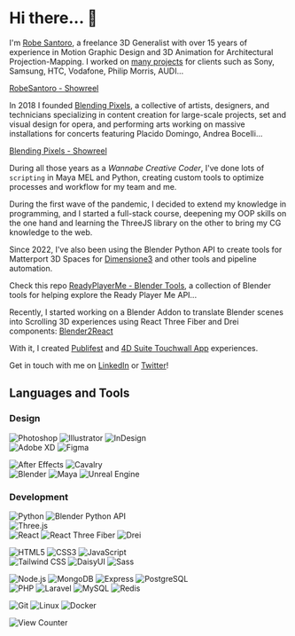 # Hi there... 👋

I'm [Robe Santoro](https://linktr.ee/robesantoro), a freelance 3D Generalist with over 15 years of experience in Motion Graphic Design and 3D Animation for Architectural Projection-Mapping. I worked on [many projects](https://vimeo.com/robesantoro/videos) for clients such as Sony, Samsung, HTC, Vodafone, Philip Morris, AUDI...

[RobeSantoro - Showreel](https://user-images.githubusercontent.com/1170571/196966158-76a67dd2-b9cf-465c-9611-3a6ae68b4a8b.mp4)

In 2018 I founded [Blending Pixels](https://www.blendingpixels.com/), a collective of artists, designers, and technicians specializing in content creation for large-scale projects, set and visual design for opera, and performing arts working on massive installations for concerts featuring Placido Domingo, Andrea Bocelli...

[Blending Pixels - Showreel](https://user-images.githubusercontent.com/1170571/196964784-1d149396-b1f1-4626-85ad-d00c076e8e50.mp4)

During all those years as a *Wannabe Creative Coder*, I've done lots of `scripting` in Maya MEL and Python, creating custom tools to optimize processes and workflow for my team and me.  

During the first wave of the pandemic, I decided to extend my knowledge in programming, and I started a full-stack course, deepening my OOP skills on the one hand and learning the ThreeJS library on the other to bring my CG knowledge to the web.

Since 2022, I've also been using the Blender Python API to create tools for Matterport 3D Spaces for [Dimensione3](https://www.dimensione3.com/) and other tools and pipeline automation.

Check this repo [ReadyPlayerMe - Blender Tools](https://github.com/RobeSantoro/ReadyPlayerMe-Blender-Tools), a collection of Blender tools for helping explore the Ready Player Me API...

Recently, I started working on a Blender Addon to translate Blender scenes into Scrolling 3D experiences using React Three Fiber and Drei components: [Blender2React](https://github.com/RobeSantoro/Blender2React)

With it, I created [Publifest](https://publifest-3d-r3f.vercel.app/) and [4D Suite Touchwall App](https://4d-suite-touchwall-git-demo-robesantoro.vercel.app/) experiences.

Get in touch with me on [LinkedIn](https://www.linkedin.com/in/robesantoro/) or [Twitter](https://twitter.com/RobeSantoro)!

## Languages and Tools

### Design

![Photoshop](https://img.shields.io/badge/-Photoshop-000000?style=flat&logo=adobe-photoshop)
![Illustrator](https://img.shields.io/badge/-Illustrator-000000?style=flat&logo=adobe-illustrator)
![InDesign](https://img.shields.io/badge/-InDesign-000000?style=flat&logo=adobe-indesign)  
![Adobe XD](https://img.shields.io/badge/-XD-000000?style=flat&logo=adobe-xd)
![Figma](https://img.shields.io/badge/-Figma-000000?style=flat&logo=figma)

![After Effects](https://img.shields.io/badge/-After%20Effects-000000?style=flat&logo=adobe-after-effects)
![Cavalry](https://img.shields.io/badge/-Cavalry-000000?style=flat&logo=cavalry)  
![Blender](https://img.shields.io/badge/-Blender-000000?style=flat&logo=blender&logoColor=orange)
![Maya](https://img.shields.io/badge/-Maya-000000?style=flat&logo=autodesk&logoColor=blue)
![Unreal Engine](https://img.shields.io/badge/-Unreal%20Engine-000000?style=flat&logo=unreal-engine)  

### Development

![Python](https://img.shields.io/badge/-Python-000000?style=flat&logo=python)
![Blender Python API](https://img.shields.io/badge/-Blender%20Python%20API-000000?style=flat&logo=blender&logoColor=orange)  
![Three.js](https://img.shields.io/badge/-Three.js-000000?style=flat&logo=three.js)  
![React](https://img.shields.io/badge/-React-000000?style=flat&logo=react)
![React Three Fiber](https://img.shields.io/badge/-React%20Three%20Fiber-000000?style=flat)
![Drei](https://img.shields.io/badge/-Drei-000000?style=flat)

![HTML5](https://img.shields.io/badge/-HTML5-000000?style=flat&logo=html5)
![CSS3](https://img.shields.io/badge/-CSS3-000000?style=flat&logo=css3)
![JavaScript](https://img.shields.io/badge/-JavaScript-000000?style=flat&logo=javascript)  
![Tailwind CSS](https://img.shields.io/badge/-Tailwind%20CSS-000000?style=flat&logo=tailwind-css)
![DaisyUI](https://img.shields.io/badge/-DaisyUI-000000?style=flat&logo=daisy-css)
![Sass](https://img.shields.io/badge/-Sass-000000?style=flat&logo=sass)

![Node.js](https://img.shields.io/badge/-Node.js-000000?style=flat&logo=node.js)
![MongoDB](https://img.shields.io/badge/-MongoDB-000000?style=flat&logo=mongodb)
![Express](https://img.shields.io/badge/-Express-000000?style=flat&logo=express)
![PostgreSQL](https://img.shields.io/badge/-PostgreSQL-000000?style=flat&logo=postgresql)  
![PHP](https://img.shields.io/badge/-PHP-000000?style=flat&logo=php)
![Laravel](https://img.shields.io/badge/-Laravel-000000?style=flat&logo=laravel)
![MySQL](https://img.shields.io/badge/-MySQL-000000?style=flat&logo=mysql)
![Redis](https://img.shields.io/badge/-Redis-000000?style=flat&logo=redis)

![Git](https://img.shields.io/badge/-Git-000000?style=flat&logo=git)
![Linux](https://img.shields.io/badge/-Linux-000000?style=flat&logo=linux)
![Docker](https://img.shields.io/badge/-Docker-000000?style=flat&logo=docker)

![View Counter](https://komarev.com/ghpvc/?username=RobeSantoro&label=PROFILE+VIEWS&color=21525D)
